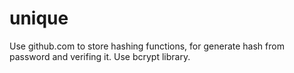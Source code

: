 # unique

Use github.com to store hashing functions, for generate hash from password and verifing it. Use bcrypt library. 

